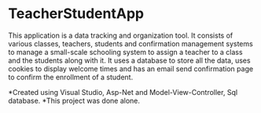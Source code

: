 # TeacherStudentApp

This application is a data tracking and organization tool. It consists of various classes, teachers, students and confirmation management systems to manage a small-scale schooling system to assign a teacher to a class and the students along with it. It uses a database to store all the data, uses cookies to display welcome times and has an email send confirmation page to confirm the enrollment of a student.

*Created using Visual Studio, Asp-Net and Model-View-Controller, Sql database.
*This project was done alone.

